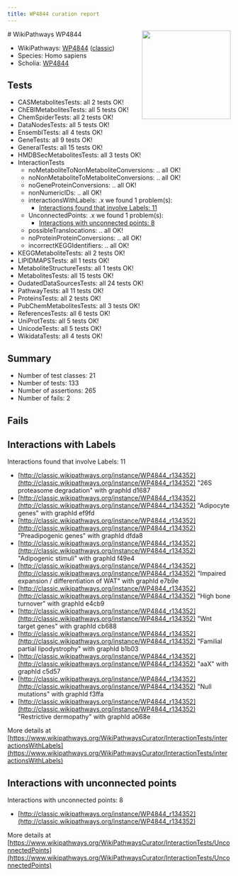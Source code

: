 ```yaml
---
title: WP4844 curation report
---
```


<img style="float: right; width: 200px" src="https://upload.wikimedia.org/wikipedia/commons/thumb/8/83/Wplogo_with_text_500.png/640px-Wplogo_with_text_500.png" />
# WikiPathways WP4844

* WikiPathways: [WP4844](https://wikipathways.org/pathways/WP4844) ([classic](https://classic.wikipathways.org/instance/WP4844))
* Species: Homo sapiens
* Scholia: [WP4844](https://scholia.toolforge.org/wikipathways/WP4844)
## Tests
* CASMetabolitesTests: all 2 tests OK!
* ChEBIMetabolitesTests: all 5 tests OK!
* ChemSpiderTests: all 2 tests OK!
* DataNodesTests: all 5 tests OK!
* EnsemblTests: all 4 tests OK!
* GeneTests: all 9 tests OK!
* GeneralTests: all 15 tests OK!
* HMDBSecMetabolitesTests: all 3 tests OK!
* InteractionTests
    * noMetaboliteToNonMetaboliteConversions: .. all OK!
    * noNonMetaboliteToMetaboliteConversions: .. all OK!
    * noGeneProteinConversions: .. all OK!
    * nonNumericIDs: .. all OK!
    * interactionsWithLabels: .x we found 1 problem(s):
        * [Interactions found that involve Labels: 11](#fe97a8b9)
    * UnconnectedPoints: .x we found 1 problem(s):
        * [Interactions with unconnected points: 8](#35a61ae0)
    * possibleTranslocations: .. all OK!
    * noProteinProteinConversions: .. all OK!
    * incorrectKEGGIdentifiers: .. all OK!
* KEGGMetaboliteTests: all 2 tests OK!
* LIPIDMAPSTests: all 1 tests OK!
* MetaboliteStructureTests: all 1 tests OK!
* MetabolitesTests: all 15 tests OK!
* OudatedDataSourcesTests: all 24 tests OK!
* PathwayTests: all 11 tests OK!
* ProteinsTests: all 2 tests OK!
* PubChemMetabolitesTests: all 3 tests OK!
* ReferencesTests: all 6 tests OK!
* UniProtTests: all 5 tests OK!
* UnicodeTests: all 5 tests OK!
* WikidataTests: all 4 tests OK!


## Summary

* Number of test classes: 21
* Number of tests: 133
* Number of assertions: 265
* Number of fails: 2

## Fails

<a name="fe97a8b9" />

## Interactions with Labels

Interactions found that involve Labels: 11

* [http://classic.wikipathways.org/instance/WP4844_r134352](http://classic.wikipathways.org/instance/WP4844_r134352) "26S proteasome 
degradation" with graphId d1687
* [http://classic.wikipathways.org/instance/WP4844_r134352](http://classic.wikipathways.org/instance/WP4844_r134352) "Adipocyte genes" with graphId ef9fd
* [http://classic.wikipathways.org/instance/WP4844_r134352](http://classic.wikipathways.org/instance/WP4844_r134352) "Preadipogenic genes" with graphId dfda8
* [http://classic.wikipathways.org/instance/WP4844_r134352](http://classic.wikipathways.org/instance/WP4844_r134352) "Adipogenic stimuli" with graphId f49e4
* [http://classic.wikipathways.org/instance/WP4844_r134352](http://classic.wikipathways.org/instance/WP4844_r134352) "Impaired 
expansion / differentiation
of WAT" with graphId e7b9e
* [http://classic.wikipathways.org/instance/WP4844_r134352](http://classic.wikipathways.org/instance/WP4844_r134352) "High bone turnover" with graphId e4cb9
* [http://classic.wikipathways.org/instance/WP4844_r134352](http://classic.wikipathways.org/instance/WP4844_r134352) "Wnt target genes" with graphId cb688
* [http://classic.wikipathways.org/instance/WP4844_r134352](http://classic.wikipathways.org/instance/WP4844_r134352) "Familial partial lipodystrophy" with graphId b1b03
* [http://classic.wikipathways.org/instance/WP4844_r134352](http://classic.wikipathways.org/instance/WP4844_r134352) "aaX" with graphId c5d57
* [http://classic.wikipathways.org/instance/WP4844_r134352](http://classic.wikipathways.org/instance/WP4844_r134352) "Null mutations" with graphId f3ffa
* [http://classic.wikipathways.org/instance/WP4844_r134352](http://classic.wikipathways.org/instance/WP4844_r134352) "Restrictive dermopathy" with graphId a068e


More details at [https://www.wikipathways.org/WikiPathwaysCurator/InteractionTests/interactionsWithLabels](https://www.wikipathways.org/WikiPathwaysCurator/InteractionTests/interactionsWithLabels)

<a name="35a61ae0" />

## Interactions with unconnected points

Interactions with unconnected points: 8

* [http://classic.wikipathways.org/instance/WP4844_r134352](http://classic.wikipathways.org/instance/WP4844_r134352)


More details at [https://www.wikipathways.org/WikiPathwaysCurator/InteractionTests/UnconnectedPoints](https://www.wikipathways.org/WikiPathwaysCurator/InteractionTests/UnconnectedPoints)

